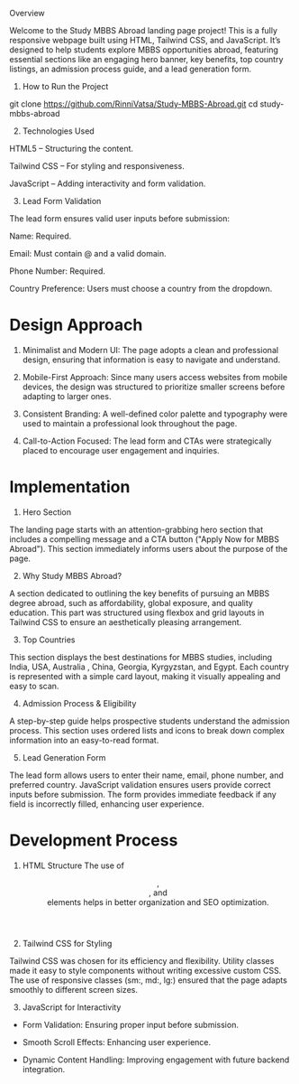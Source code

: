 Overview

Welcome to the Study MBBS Abroad landing page project! This is a fully responsive webpage built using HTML, Tailwind CSS, and JavaScript. It’s designed to help students explore MBBS opportunities abroad, featuring essential sections like an engaging hero banner, key benefits, top country listings, an admission process guide, and a lead generation form.

1. How to Run the Project

git clone https://github.com/RinniVatsa/Study-MBBS-Abroad.git
cd study-mbbs-abroad

2. Technologies Used

HTML5 – Structuring the content.

Tailwind CSS – For styling and responsiveness.

JavaScript – Adding interactivity and form validation.



3. Lead Form Validation

The lead form ensures valid user inputs before submission:

Name: Required.

Email: Must contain @ and a valid domain.

Phone Number: Required.

Country Preference: Users must choose a country from the dropdown.



# Design Approach

1. Minimalist and Modern UI: The page adopts a clean and professional design, ensuring that information is easy to navigate and understand.

2. Mobile-First Approach: Since many users access websites from mobile devices, the design was structured to prioritize smaller screens before adapting to larger ones.

3. Consistent Branding: A well-defined color palette and typography were used to maintain a professional look throughout the page.

4. Call-to-Action Focused: The lead form and CTAs were strategically placed to encourage user engagement and inquiries.

#  Implementation
1. Hero Section

The landing page starts with an attention-grabbing hero section that includes a compelling message and a CTA button ("Apply Now for MBBS Abroad"). This section immediately informs users about the purpose of the page.

2. Why Study MBBS Abroad?

A section dedicated to outlining the key benefits of pursuing an MBBS degree abroad, such as affordability, global exposure, and quality education. This part was structured using flexbox and grid layouts in Tailwind CSS to ensure an aesthetically pleasing arrangement.

3. Top Countries

This section displays the best destinations for MBBS studies, including India, USA, Australia , China, Georgia, Kyrgyzstan, and Egypt. Each country is represented with a simple card layout, making it visually appealing and easy to scan.

4. Admission Process & Eligibility

A step-by-step guide helps prospective students understand the admission process. This section uses ordered lists and icons to break down complex information into an easy-to-read format.

5. Lead Generation Form

The lead form allows users to enter their name, email, phone number, and preferred country. JavaScript validation ensures users provide correct inputs before submission. The form provides immediate feedback if any field is incorrectly filled, enhancing user experience.



# Development Process


 1. HTML Structure
 The use of <header>, <section>, and <footer> elements helps in better organization and SEO optimization.

2. Tailwind CSS for Styling

Tailwind CSS was chosen for its efficiency and flexibility. Utility classes made it easy to style components without writing excessive custom CSS. The use of responsive classes (sm:, md:, lg:) ensured that the page adapts smoothly to different screen sizes.

3. JavaScript for Interactivity

- Form Validation: Ensuring proper input before submission.

- Smooth Scroll Effects: Enhancing user experience.

- Dynamic Content Handling: Improving engagement with future backend integration.

